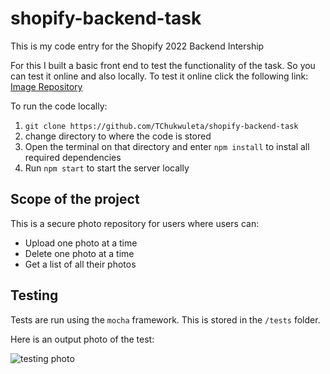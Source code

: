 # shopify-backend-task

This is my code entry for the Shopify 2022 Backend Intership

For this I built a basic front end to test the functionality of the task. So you can test it online and also locally. To test it online click the following link:
[Image Repository](https://shopify-tobe-image-repo.herokuapp.com/)

To run the code locally:
1. `git clone https://github.com/TChukwuleta/shopify-backend-task`
2. change directory to where the code is stored
3. Open the terminal on that directory and enter `npm install` to instal all required dependencies
4. Run `npm start` to start the server locally


##  Scope of the project

This is a secure photo repository for users where users can:
- Upload one photo at a time
- Delete one photo at a time
- Get a list of all their photos

##  Testing

Tests are run using the `mocha` framework. This is stored in the `/tests` folder.

Here is an output photo of the test:

![testing photo](https://drive.google.com/file/d/1cFf3j1ZlWJGswJ7rr3cXPJJyMrljPms7)